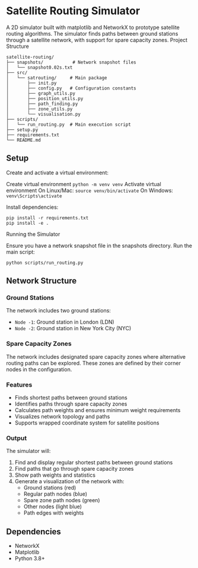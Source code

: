 # Satellite Routing Simulator
A 2D simulator built with matplotlib and NetworkX to prototype satellite routing algorithms. The simulator finds paths between ground stations through a satellite network, with support for spare capacity zones.
Project Structure
```
satellite-routing/
├── snapshots/           # Network snapshot files
│   └── snapshot0.02s.txt
├── src/
│   └── satrouting/     # Main package
│       ├── init.py
│       ├── config.py   # Configuration constants
│       ├── graph_utils.py
│       ├── position_utils.py
│       ├── path_finding.py
│       ├── zone_utils.py
│       └── visualisation.py
├── scripts/
│   └── run_routing.py  # Main execution script
├── setup.py
├── requirements.txt
└── README.md
```

## Setup
Create and activate a virtual environment:

Create virtual environment
`python -m venv venv`
Activate virtual environment
On Linux/Mac:
`source venv/bin/activate`
On Windows:
`venv\Scripts\activate`

Install dependencies:
```
pip install -r requirements.txt
pip install -e .
```

Running the Simulator

Ensure you have a network snapshot file in the snapshots directory.
Run the main script:
```
python scripts/run_routing.py
```

## Network Structure
### Ground Stations
The network includes two ground stations:

- `Node -1`: Ground station in London (LDN)
- `Node -2`: Ground station in New York City (NYC)

### Spare Capacity Zones
The network includes designated spare capacity zones where alternative routing paths can be explored. These zones are defined by their corner nodes in the configuration.

### Features
- Finds shortest paths between ground stations
- Identifies paths through spare capacity zones
- Calculates path weights and ensures minimum weight requirements
- Visualizes network topology and paths
- Supports wrapped coordinate system for satellite positions

### Output
The simulator will:
1. Find and display regular shortest paths between ground stations
2. Find paths that go through spare capacity zones
3. Show path weights and statistics
4. Generate a visualization of the network with:
    - Ground stations (red)
    - Regular path nodes (blue)
    - Spare zone path nodes (green)
    - Other nodes (light blue)
    - Path edges with weights



## Dependencies
- NetworkX
- Matplotlib
- Python 3.8+